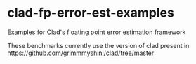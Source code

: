 # clad-fp-error-est-examples
Examples for Clad's floating point error estimation framework

These benchmarks currently use the version of clad present in
https://github.com/grimmmyshini/clad/tree/master

